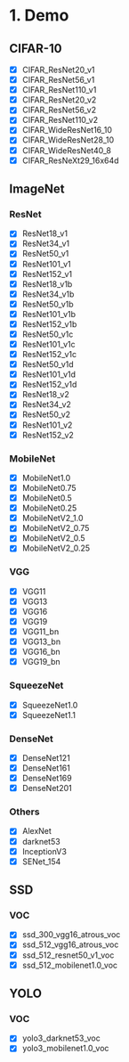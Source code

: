 # 1. Demo

## CIFAR-10

- [x] CIFAR_ResNet20_v1
- [x] CIFAR_ResNet56_v1
- [x] CIFAR_ResNet110_v1
- [x] CIFAR_ResNet20_v2
- [x] CIFAR_ResNet56_v2 
- [x] CIFAR_ResNet110_v2
- [x] CIFAR_WideResNet16_10
- [x] CIFAR_WideResNet28_10
- [x] CIFAR_WideResNet40_8
- [x] CIFAR_ResNeXt29_16x64d

## ImageNet

### ResNet

- [x] ResNet18_v1
- [x] ResNet34_v1
- [x] ResNet50_v1
- [x] ResNet101_v1
- [x] ResNet152_v1
- [x] ResNet18_v1b
- [x] ResNet34_v1b
- [x] ResNet50_v1b
- [x] ResNet101_v1b
- [x] ResNet152_v1b
- [x] ResNet50_v1c
- [x] ResNet101_v1c
- [x] ResNet152_v1c
- [x] ResNet50_v1d
- [x] ResNet101_v1d
- [x] ResNet152_v1d
- [x] ResNet18_v2
- [x] ResNet34_v2
- [x] ResNet50_v2
- [x] ResNet101_v2
- [x] ResNet152_v2

###  MobileNet

- [x] MobileNet1.0
- [x] MobileNet0.75
- [x] MobileNet0.5
- [x] MobileNet0.25
- [x] MobileNetV2_1.0
- [x] MobileNetV2_0.75
- [x] MobileNetV2_0.5
- [x] MobileNetV2_0.25

### VGG

- [x] VGG11
- [x] VGG13
- [x] VGG16
- [x] VGG19
- [x] VGG11_bn
- [x] VGG13_bn
- [x] VGG16_bn
- [x] VGG19_bn

### SqueezeNet

- [x] SqueezeNet1.0
- [x] SqueezeNet1.1

### DenseNet

- [x] DenseNet121
- [x] DenseNet161
- [x] DenseNet169
- [x] DenseNet201

### Others

- [x] AlexNet
- [x] darknet53
- [x] InceptionV3
- [x] SENet_154

## SSD

### VOC

- [x] ssd_300_vgg16_atrous_voc
- [x] ssd_512_vgg16_atrous_voc
- [x] ssd_512_resnet50_v1_voc
- [x] ssd_512_mobilenet1.0_voc

## YOLO

### VOC

- [x] yolo3_darknet53_voc
- [x] yolo3_mobilenet1.0_voc